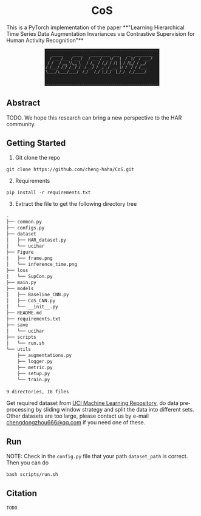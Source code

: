<h1 align="center"> CoS </h1>
This is a PyTorch implementation of the paper **"Learning Hierarchical Time Series Data Augmentation Invariances via Contrastive Supervision for Human Activity Recognition"**

<p align=center> <img src="./Figure/frame.png" width = 60%/> </p>

## Abstract
TODO. We hope this research can bring a new perspective to the HAR community.
## Getting Started
1. Git clone the repo
```
git clone https://github.com/cheng-haha/CoS.git
```
2. Requirements
```
pip install -r requirements.txt
```
3. Extract the file to get the following directory tree
```
.
├── common.py
├── configs.py
├── dataset
│   ├── HAR_dataset.py
│   └── ucihar
├── Figure
│   ├── frame.png
│   └── inference_time.png
├── loss
│   └── SupCon.py
├── main.py
├── models
│   ├── Baseline_CNN.py
│   ├── CoS_CNN.py
│   └── __init__.py
├── README.md
├── requirements.txt
├── save
│   └── ucihar
├── scripts
│   └── run.sh
└── utils
    ├── augmentations.py
    ├── logger.py
    ├── metric.py
    ├── setup.py
    └── train.py

9 directories, 18 files
```
Get required dataset from [UCI Machine Learning Repository](http://archive.ics.uci.edu/ml/index.php), do data pre-processing by sliding window strategy and split the data into different sets. Other datasets are too large, please contact us by e-mail <chengdongzhou666@qq.com> if you need one of these.
## Run
NOTE: Check in the `config.py` file that your path `dataset_path` is correct. Then you can do
```
bash scripts/run.sh
```
## Citation
```
TODO
```
